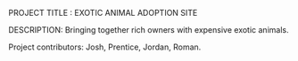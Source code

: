 PROJECT TITLE : EXOTIC ANIMAL ADOPTION SITE

DESCRIPTION: Bringing together rich owners with expensive exotic animals.  

Project contributors: Josh, Prentice, Jordan, Roman.
